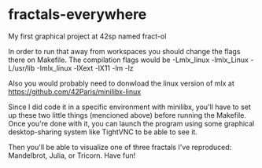 # fractals-everywhere
My first graphical project at 42sp named fract-ol

In order to run that away from workspaces you should change the flags there on Makefile. The compilation flags would be -Lmlx_linux -lmlx_Linux -L/usr/lib -Imlx_linux -lXext -lX11 -lm -lz


Also you would probably need to donwload the linux version of mlx at https://github.com/42Paris/minilibx-linux


Since I did code it in a specific environment with minilibx, you'll have to set up these two little things (mencioned above) before running the Makefile. Once you're done with it, you can launch the program using some graphical desktop-sharing system like TightVNC to be able to see it.

Then you'll be able to visualize one of three fractals I've reproduced: Mandelbrot, Julia, or Tricorn. Have fun!
